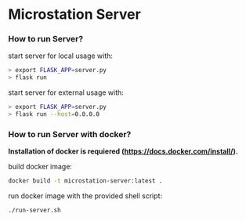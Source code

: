 # Microstation Server

### How to run Server?

start server for local usage with:
```bash
> export FLASK_APP=server.py
> flask run
```

start server for external usage with:
```bash
> export FLASK_APP=server.py
> flask run --host=0.0.0.0
```

### How to run Server with docker?

**Installation of docker is requiered (https://docs.docker.com/install/).**


build docker image:
```sh
docker build -t microstation-server:latest .
```


run docker image with the provided shell script:
```sh
./run-server.sh
```
